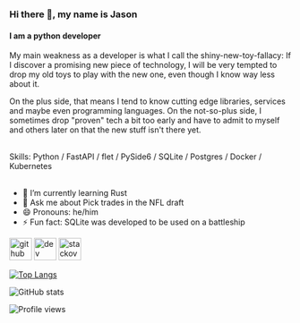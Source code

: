 ### Hi there 👋, my name is Jason
#### I am a python developer
My main weakness as a developer is what I call the shiny-new-toy-fallacy: If I discover a promising new piece of technology, I will be very tempted to drop my old toys to play with the new one, even though I know way less about it.

On the plus side, that means I tend to know cutting edge libraries, services and maybe even programming languages. On the not-so-plus side, I sometimes drop "proven" tech a bit too early and have to admit to myself and others later on that the new stuff isn't there yet.

<br>
Skills: Python / FastAPI / flet / PySide6 / SQLite / Postgres / Docker / Kubernetes
<br>
<br>

- 🌱 I’m currently learning Rust 
- 💬 Ask me about Pick trades in the NFL draft 
- 😄 Pronouns: he/him 
- ⚡ Fun fact: SQLite was developed to be used on a battleship 


[<img src='https://cdn.jsdelivr.net/npm/simple-icons@3.0.1/icons/github.svg' alt='github' height='40'>](https://github.com/iron3oxide)  [<img src='https://cdn.jsdelivr.net/npm/simple-icons@3.0.1/icons/dev-dot-to.svg' alt='dev' height='40'>](https://dev.to/iron3oxide)  [<img src='https://cdn.jsdelivr.net/npm/simple-icons@3.0.1/icons/stackoverflow.svg' alt='stackoverflow' height='40'>](https://stackoverflow.com/users/20214843)  

[![Top Langs](https://github-readme-stats.vercel.app/api/top-langs/?username=iron3oxide)](https://github.com/anuraghazra/github-readme-stats)

![GitHub stats](https://github-readme-stats.vercel.app/api?username=iron3oxide&show_icons=true)  

![Profile views](https://gpvc.arturio.dev/iron3oxide)  

